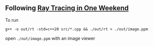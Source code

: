 ## Following [Ray Tracing in One Weekend](https://raytracing.github.io/books/RayTracingInOneWeekend.html#overview)

To run

```g++ -o out/rt -std=c++20 src/*.cpp && ./out/rt > ./out/image.ppm```

open ```./out/image.ppm``` with an image viewer